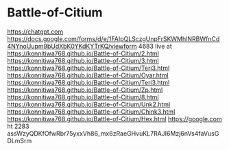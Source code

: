 # Battle-of-Citium
https://chatgpt.com
https://docs.google.com/forms/d/e/1FAIpQLSczgUnpFrSKWMhINRBWfnCd4NYnoUupm9bUdXbK0YKdKYTrKQ/viewform
4683
live at https://konnitiwa768.github.io/Battle-of-Citium/2.html
https://konnitiwa768.github.io/Battle-of-Citium/3.html
https://konnitiwa768.github.io/Battle-of-Citium/Teri3.html
https://konnitiwa768.github.io/Battle-of-Citium/Oyar.html
https://konnitiwa768.github.io/Battle-of-Citium/Teri3.html
https://konnitiwa768.github.io/Battle-of-Citium/Zp.html
https://konnitiwa768.github.io/Battle-of-Citium/8.html
https://konnitiwa768.github.io/Battle-of-Citium/Unk2.html
https://konnitiwa768.github.io/Battle-of-Citium/Chink3.html
https://konnitiwa768.github.io/Battle-of-Citium/Hex.html
https://google.com
ht
2283
assWzyQDKfOfwRbr75yxxVh86_mx6zRaeGHvuKL7RAJI6Mzj6nVs4faVusGDLmSrm
